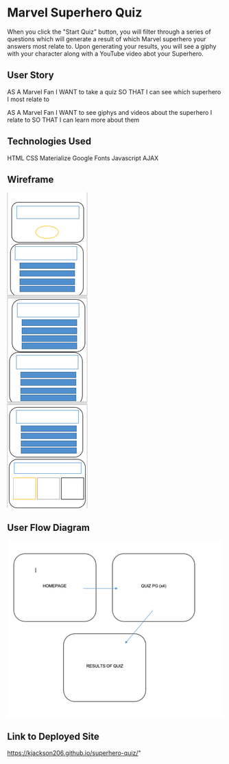 # Marvel Superhero Quiz

When you click the "Start Quiz" button, you will filter through a series of questions which will generate a result of which Marvel superhero your answers most relate to. Upon generating your results, you will see a giphy with your character along with a YouTube video abot your Superhero.

## User Story

AS A Marvel Fan 
I WANT to take a quiz
SO THAT I can see which superhero I most relate to

AS A Marvel Fan 
I WANT to see giphys and videos about the superhero I relate to 
SO THAT I can learn more about them

## Technologies Used

HTML
CSS
Materialize
Google Fonts
Javascript
AJAX

## Wireframe

<img src="assets/images/wireframe.png">

## User Flow Diagram

<img src="assets/images/user-flow.png">

## Link to Deployed Site

https://kjackson206.github.io/superhero-quiz/"
